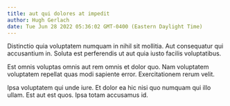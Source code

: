 ```yaml
---
title: aut qui dolores at impedit
author: Hugh Gerlach
date: Tue Jun 28 2022 05:36:02 GMT-0400 (Eastern Daylight Time)
---
```

Distinctio quia voluptatem numquam in nihil sit mollitia. Aut consequatur qui accusantium in. Soluta est perferendis ut aut quia iusto facilis voluptatibus.

 Est omnis voluptas omnis aut rem omnis et dolor quo. Nam voluptatem voluptatem repellat quas modi sapiente error. Exercitationem rerum velit.

 Ipsa voluptatem qui unde iure. Et dolor ea hic nisi quo numquam qui illo ullam. Est aut est quos. Ipsa totam accusamus id.